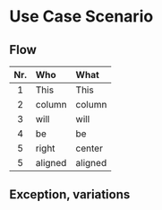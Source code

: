 # Use Case Scenario




## Flow

| Nr.    | Who | What |
|:----------:|:------------|:-------------|
| 1       |        This |     This     |
| 2     |      column |    column    |
| 3       |        will |     will     |
| 4         |          be |      be      |
| 5       |       right |    center    |
| 5    |     aligned |   aligned    |

## Exception, variations



